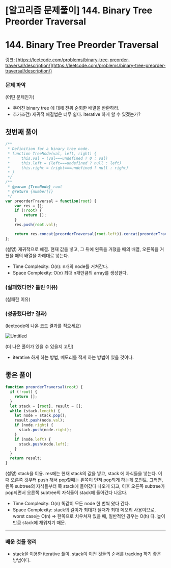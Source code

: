 # [알고리즘 문제풀이] **144. Binary Tree Preorder Traversal**

# **144. Binary Tree Preorder Traversal**

링크: [https://leetcode.com/problems/binary-tree-preorder-traversal/description/](https://leetcode.com/problems/binary-tree-preorder-traversal/description/)

### 문제 파악

(어떤 문제인가)

- 주어진 binary tree 에 대해 전위 순회한 배열을 반환하라.
- 추가조건) 재귀적 해결법은 너무 쉽다. iterative 하게 할 수 있겠는가?

## 첫번째 풀이

```jsx
/**
 * Definition for a binary tree node.
 * function TreeNode(val, left, right) {
 *     this.val = (val===undefined ? 0 : val)
 *     this.left = (left===undefined ? null : left)
 *     this.right = (right===undefined ? null : right)
 * }
 */
/**
 * @param {TreeNode} root
 * @return {number[]}
 */
var preorderTraversal = function(root) {
    var res = [];
    if (!root) {
        return [];
    }
    res.push(root.val);

    return res.concat(preorderTraversal(root.left)).concat(preorderTraversal(root.right))
};
```

(설명) 재귀적으로 해결. 현재 값을 넣고, 그 뒤에 왼쪽을 거쳤을 때의 배열, 오른쪽을 거쳤을 때의 배열을 차례대로 넣는다.

- Time Complexity: O(n): n개의 node를 거쳐간다.
- Space Complexity: O(n) 최대 n개만큼의 array를 생성한다.

### (실패했다면? 틀린 이유)

(실패한 이유)

### (성공했다면? 결과)

(leetcode에 나온 코드 결과를 적으세요)

![Untitled](https://s3-us-west-2.amazonaws.com/secure.notion-static.com/b5b61fc1-cbc4-4154-abd3-3b71df1cf6b5/Untitled.png)

(더 나은 풀이가 있을 수 있을지 고민)

- iterative 하게 하는 방법, 메모리를 적게 하는 방법이 있을 것이다.

## 좋은 풀이

```jsx
function preorderTraversal(root) {
  if (!root) {
    return [];
  }
  let stack = [root], result = [];
  while (stack.length) {
    let node = stack.pop();
    result.push(node.val);
    if (node.right) {
      stack.push(node.right);
    }
    if (node.left) {
      stack.push(node.left);
    }
  }
  return result;
}
```

(설명) stack을 이용.  res에는 현재 stack의 값을 넣고, stack 에 자식들을 넣는다. 이때 오른쪽 것부터 push 해서 pop할때는 왼쪽이 먼저 pop되게 하는게 포인트. 그러면, 왼쪽 subtree의 자식들부터 쭉 stack에 들어갔다 나오게 되고, 이후 오른쪽 subtree가 pop되면서 오른쪽 subtree의 자식들이 stack에 들어갔다 나온다.

- Time Complexity: O(n) 똑같이 모든 node 한 번씩 왔다 간다.
- Space Complexity: stack의 길이가 최대가 될때가 최대 메모리 사용이므로, worst case는 O(n) ⇒ 한쪽으로 치우쳐져 있을 때, 일반적인 경우는 O(h) 다. 높이만큼 stack에 채워지기 때문.

---

### 배운 것들 정리

- stack을 이용한 iterative 풀이. stack이 이전 것들의 순서를 tracking 하기 좋은 방법이다.